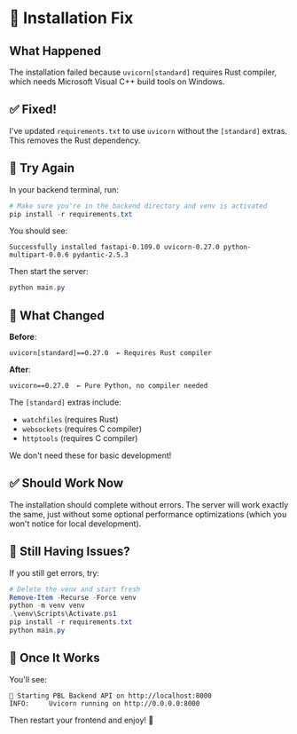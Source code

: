 # 🔧 Installation Fix

## What Happened

The installation failed because `uvicorn[standard]` requires Rust compiler, which needs Microsoft Visual C++ build tools on Windows.

## ✅ Fixed!

I've updated `requirements.txt` to use `uvicorn` without the `[standard]` extras. This removes the Rust dependency.

## 🚀 Try Again

In your backend terminal, run:

```powershell
# Make sure you're in the backend directory and venv is activated
pip install -r requirements.txt
```

You should see:
```
Successfully installed fastapi-0.109.0 uvicorn-0.27.0 python-multipart-0.0.6 pydantic-2.5.3
```

Then start the server:
```powershell
python main.py
```

## 🎯 What Changed

**Before**:
```
uvicorn[standard]==0.27.0  ← Requires Rust compiler
```

**After**:
```
uvicorn==0.27.0  ← Pure Python, no compiler needed
```

The `[standard]` extras include:
- `watchfiles` (requires Rust)
- `websockets` (requires C compiler)
- `httptools` (requires C compiler)

We don't need these for basic development!

## ✅ Should Work Now

The installation should complete without errors. The server will work exactly the same, just without some optional performance optimizations (which you won't notice for local development).

## 🐛 Still Having Issues?

If you still get errors, try:

```powershell
# Delete the venv and start fresh
Remove-Item -Recurse -Force venv
python -m venv venv
.\venv\Scripts\Activate.ps1
pip install -r requirements.txt
python main.py
```

## 🎊 Once It Works

You'll see:
```
🚀 Starting PBL Backend API on http://localhost:8000
INFO:     Uvicorn running on http://0.0.0.0:8000
```

Then restart your frontend and enjoy! 🚀
